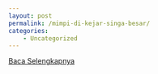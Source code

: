```yaml
---
layout: post
permalink: /mimpi-di-kejar-singa-besar/
categories:
    - Uncategorized
---
```


[Baca Selengkapnya](/08)